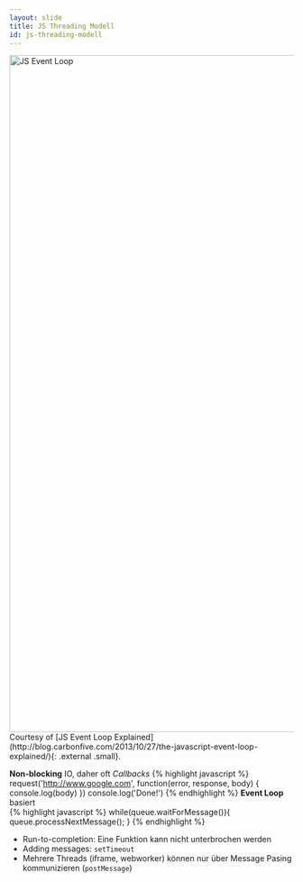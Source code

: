```yaml
---
layout: slide
title: JS Threading Modell
id: js-threading-modell
---
```

<section markdown="1">

<!--
![JS Event Loop]({{ site.url }}/assets/images/event-loop.png){: .image}
klkljkj jhjh
-->

<img src="{{ site.url }}/assets/images/event-loop.png" alt="JS Event Loop" style="width: 1200px;"/>
Courtesy of [JS Event Loop Explained](http://blog.carbonfive.com/2013/10/27/the-javascript-event-loop-explained/){: .external .small}.

</section>

<section markdown="1">

**Non-blocking** IO, daher oft _Callbacks_
    {% highlight javascript %}
    request('http://www.google.com', 
        function(error, response, body) {
            console.log(body)
        })
    console.log('Done!')
    {% endhighlight %}
**Event Loop** basiert <br/>
    {% highlight javascript %}
    while(queue.waitForMessage()){
      queue.processNextMessage();
    }
    {% endhighlight %}
    
</section>

<section markdown="1">

* Run-to-completion: Eine Funktion kann nicht unterbrochen werden
* Adding messages: <code>setTimeout</code>
* Mehrere Threads (iframe, webworker) können nur über Message Pasing kommunizieren (<code>postMessage</code>)

</section>

